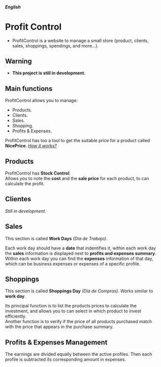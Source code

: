 #### *English*
# Profit Control
* ProfitControl is a website to manage a small store (product, clients, sales, shoppings, spendings, and more...).

## Warning
* **This project is still in development.**

## Main functions
ProfitControl allows you to manage:
* Products.
* Clients.
* Sales.
* Shopping.
* Profits & Expenses.

ProfitControl has too a tool to get the suitable price for a product called **NicePrice**. [*How it works?*](https://LINKHERE.com)

## Products
ProfitControl has **Stock Control**.\
Allows you to note the **cost** and the **sale price** for each product, to can calculate the profit.

## Clientes
*Still in development.*

## Sales
This section is called **Work Days** *(Día de Trabajo)*.

Each work day should have a **date** that indentifies it, within each work day the **sales** information is displayed next to **profits and expenses summary**.\
Within each work day you can find the **expenses** information of that day, which can be business expenses or expenses of a specific profile.

## Shoppings
This section is called **Shoppings Day** *(Día de Compras)*. Works similar to **work day**.

Its principal function is to list the products prices to calculate the investment, and allows you to can select in which product to invest efficiently.\
Another function is to verify if the price of all products purchased match with the price that appears in the purchase summary. 

## Profits & Expenses Management
The earnings are divided equally between the active profiles. Then each profile is subtracted its corresponding amount in expenses.